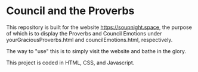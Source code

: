 # Council and the Proverbs

This repository is built for the website https://soupnight.space, the purpose of which is to display the Proverbs and Council Emotions under yourGraciousProverbs.html and councilEmotions.html, respectively.

The way to "use" this is to simply visit the website and bathe in the glory.

This project is coded in HTML, CSS, and Javascript.
